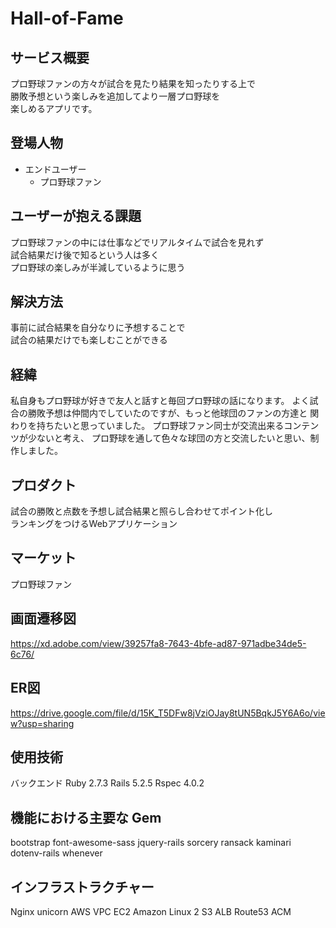 # Hall-of-Fame

## サービス概要
プロ野球ファンの方々が試合を見たり結果を知ったりする上で<br>
勝敗予想という楽しみを追加してより一層プロ野球を<br>
楽しめるアプリです。


## 登場人物
- エンドユーザー
    - プロ野球ファン

## ユーザーが抱える課題
プロ野球ファンの中には仕事などでリアルタイムで試合を見れず<br>
試合結果だけ後で知るという人は多く<br>
プロ野球の楽しみが半減しているように思う


## 解決方法
事前に試合結果を自分なりに予想することで<br>
試合の結果だけでも楽しむことができる

## 経緯
私自身もプロ野球が好きで友人と話すと毎回プロ野球の話になります。
よく試合の勝敗予想は仲間内でしていたのですが、もっと他球団のファンの方達と
関わりを持ちたいと思っていました。
プロ野球ファン同士が交流出来るコンテンツが少ないと考え、
プロ野球を通して色々な球団の方と交流したいと思い、制作しました。


## プロダクト
試合の勝敗と点数を予想し試合結果と照らし合わせてポイント化し<br>
ランキングをつけるWebアプリケーション

## マーケット
プロ野球ファン

## 画面遷移図
https://xd.adobe.com/view/39257fa8-7643-4bfe-ad87-971adbe34de5-6c76/

## ER図
https://drive.google.com/file/d/15K_T5DFw8jVziOJay8tUN5BqkJ5Y6A6o/view?usp=sharing


## 使用技術
バックエンド
Ruby 2.7.3
Rails 5.2.5
Rspec 4.0.2
## 機能における主要な Gem
bootstrap
font-awesome-sass
jquery-rails
sorcery
ransack
kaminari
dotenv-rails
whenever
## インフラストラクチャー
Nginx
unicorn
AWS
VPC
EC2
Amazon Linux 2
S3
ALB
Route53
ACM
